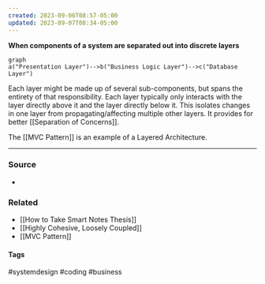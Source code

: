 ```yaml
---
created: 2023-09-06T08:57-05:00
updated: 2023-09-07T08:34-05:00
---
```

**When components of a system are separated out into discrete layers**

```mermaid
graph 
a("Presentation Layer")-->b("Business Logic Layer")-->c("Database Layer")
```

Each layer might be made up of several sub-components, but spans the entirety of that responsibility. Each layer typically only interacts with the layer directly above it and the layer directly below it. This isolates changes in one layer from propagating/affecting multiple other layers. It provides for better [[Separation of Concerns]].

The [[MVC Pattern]] is an example of a Layered Architecture.

---
### Source
- 

### Related
- [[How to Take Smart Notes Thesis]]
- [[Highly Cohesive, Loosely Coupled]]
- [[MVC Pattern]]

#### Tags
#systemdesign #coding #business 